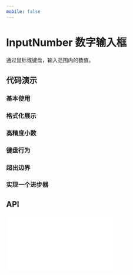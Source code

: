 ```yaml
---
mobile: false
---
```


# InputNumber 数字输入框

通过鼠标或键盘，输入范围内的数值。

## 代码演示

### 基本使用

<code src="../../packages/wonder-ui/src/InputNumber/demo/demo1.tsx"></code>

### 格式化展示

<code src="../../packages/wonder-ui/src/InputNumber/demo/demo2.tsx"></code>

### 高精度小数

<code src="../../packages/wonder-ui/src/InputNumber/demo/demo3.tsx"></code>

### 键盘行为

<code src="../../packages/wonder-ui/src/InputNumber/demo/demo4.tsx"></code>

### 超出边界

<code src="../../packages/wonder-ui/src/InputNumber/demo/demo5.tsx"></code>

### 实现一个进步器

<code src="../../packages/wonder-ui/src/InputNumber/demo/demo6.tsx"></code>

## API

<embed src="../../packages/wonder-ui/src/InputNumber/index.md"></embed>
